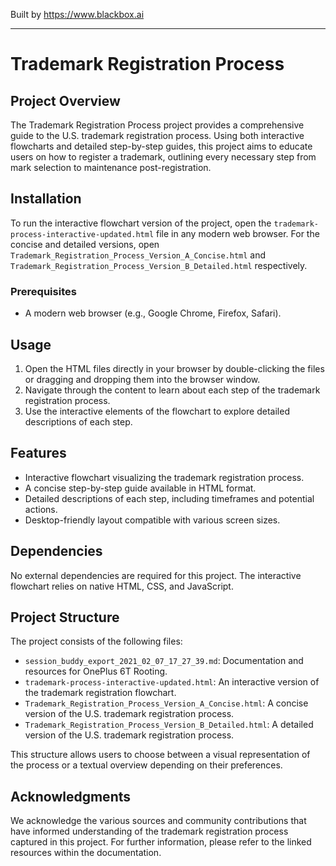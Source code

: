 
Built by https://www.blackbox.ai

---

# Trademark Registration Process

## Project Overview
The Trademark Registration Process project provides a comprehensive guide to the U.S. trademark registration process. Using both interactive flowcharts and detailed step-by-step guides, this project aims to educate users on how to register a trademark, outlining every necessary step from mark selection to maintenance post-registration.

## Installation
To run the interactive flowchart version of the project, open the `trademark-process-interactive-updated.html` file in any modern web browser. For the concise and detailed versions, open `Trademark_Registration_Process_Version_A_Concise.html` and `Trademark_Registration_Process_Version_B_Detailed.html` respectively.

### Prerequisites
- A modern web browser (e.g., Google Chrome, Firefox, Safari).

## Usage
1. Open the HTML files directly in your browser by double-clicking the files or dragging and dropping them into the browser window.
2. Navigate through the content to learn about each step of the trademark registration process.
3. Use the interactive elements of the flowchart to explore detailed descriptions of each step.

## Features
- Interactive flowchart visualizing the trademark registration process.
- A concise step-by-step guide available in HTML format.
- Detailed descriptions of each step, including timeframes and potential actions.
- Desktop-friendly layout compatible with various screen sizes.

## Dependencies
No external dependencies are required for this project. The interactive flowchart relies on native HTML, CSS, and JavaScript.

## Project Structure
The project consists of the following files:
- `session_buddy_export_2021_02_07_17_27_39.md`: Documentation and resources for OnePlus 6T Rooting.
- `trademark-process-interactive-updated.html`: An interactive version of the trademark registration flowchart.
- `Trademark_Registration_Process_Version_A_Concise.html`: A concise version of the U.S. trademark registration process.
- `Trademark_Registration_Process_Version_B_Detailed.html`: A detailed version of the U.S. trademark registration process.

This structure allows users to choose between a visual representation of the process or a textual overview depending on their preferences.

## Acknowledgments
We acknowledge the various sources and community contributions that have informed understanding of the trademark registration process captured in this project. For further information, please refer to the linked resources within the documentation.